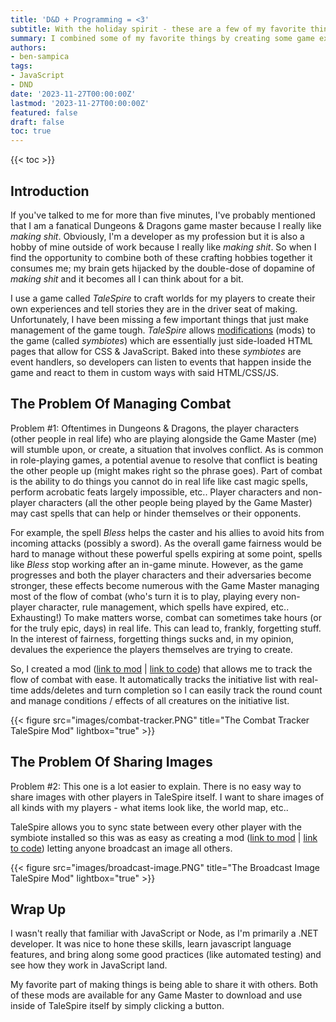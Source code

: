```yaml
---
title: 'D&D + Programming = <3'
subtitle: With the holiday spirit - these are a few of my favorite things.
summary: I combined some of my favorite things by creating some game extensions for TaleSpire, which I use to facilitate Dungeons & Dragons games.
authors:
- ben-sampica
tags:
- JavaScript
- DND
date: '2023-11-27T00:00:00Z'
lastmod: '2023-11-27T00:00:00Z'
featured: false
draft: false
toc: true
---
```


{{< toc >}}

## Introduction
If you've talked to me for more than five minutes, I've probably mentioned that I am a fanatical Dungeons & Dragons game master because I really like _making shit_. Obviously, I'm a developer as my profession but it is also a hobby of mine outside of work because I really like _making shit_. So when I find the opportunity to combine both of these crafting hobbies together it consumes me; my brain gets hijacked by the double-dose of dopamine of _making shit_ and it becomes all I can think about for a bit. 

I use a game called _TaleSpire_ to craft worlds for my players to create their own experiences and tell stories they are in the driver seat of making. Unfortunately, I have been missing a few important things that just make management of the game tough. _TaleSpire_ allows [modifications](https://symbiote-docs.talespire.com/) (mods) to the game (called _symbiotes_) which are essentially just side-loaded HTML pages that allow for CSS & JavaScript. Baked into these _symbiotes_ are event handlers, so developers can listen to events that happen inside the game and react to them in custom ways with said HTML/CSS/JS.

## The Problem Of Managing Combat
Problem #1: Oftentimes in Dungeons & Dragons, the player characters (other people in real life) who are playing alongside the Game Master (me) will stumble upon, or create, a situation that involves conflict. As is common in role-playing games, a potential avenue to resolve that conflict is beating the other people up (might makes right so the phrase goes). Part of combat is the ability to do things you cannot do in real life like cast magic spells, perform acrobatic feats largely impossible, etc.. Player characters and non-player characters (all the other people being played by the Game Master) may cast spells that can help or hinder themselves or their opponents. 

For example, the spell _Bless_ helps the caster and his allies to avoid hits from incoming attacks (possibly a sword). As the overall game fairness would be hard to manage without these powerful spells expiring at some point, spells like _Bless_ stop working after an in-game minute. However, as the game progresses and both the player characters and their adversaries become stronger, these effects become numerous with the Game Master managing most of the flow of combat (who's turn it is to play, playing every non-player character, rule management, which spells have expired, etc.. Exhausting!) To make matters worse, combat can sometimes take hours (or for the truly epic, days) in real life. This can lead to, frankly, forgetting stuff. In the interest of fairness, forgetting things sucks and, in my opinion, devalues the experience the players themselves are trying to create.

So, I created a mod ([link to mod](https://mod.io/g/talespire/m/5e-combat-tracker) | [link to code](https://github.com/benjaminsampica/talespire-symbiotes/tree/main/combat-tracker)) that allows me to track the flow of combat with ease. It automatically tracks the initiative list with real-time adds/deletes and turn completion so I can easily track the round count and manage conditions / effects of all creatures on the initiative list.

{{< figure src="images/combat-tracker.PNG" title="The Combat Tracker TaleSpire Mod" lightbox="true" >}}

## The Problem Of Sharing Images
Problem #2: This one is a lot easier to explain. There is no easy way to share images with other players in TaleSpire itself. I want to share images of all kinds with my players - what items look like, the world map, etc.. 

TaleSpire allows you to sync state between every other player with the symbiote installed so this was as easy as creating a mod ([link to mod](https://mod.io/g/talespire/m/broadcast-image) | [link to code](https://github.com/benjaminsampica/talespire-symbiotes/tree/main/broadcast-image)) letting anyone broadcast an image all others.

{{< figure src="images/broadcast-image.PNG" title="The Broadcast Image TaleSpire Mod" lightbox="true" >}}

## Wrap Up
I wasn't really that familiar with JavaScript or Node, as I'm primarily a .NET developer. It was nice to hone these skills, learn javascript language features, and bring along some good practices (like automated testing) and see how they work in JavaScript land.

My favorite part of making things is being able to share it with others. Both of these mods are available for any Game Master to download and use inside of TaleSpire itself by simply clicking a button.
